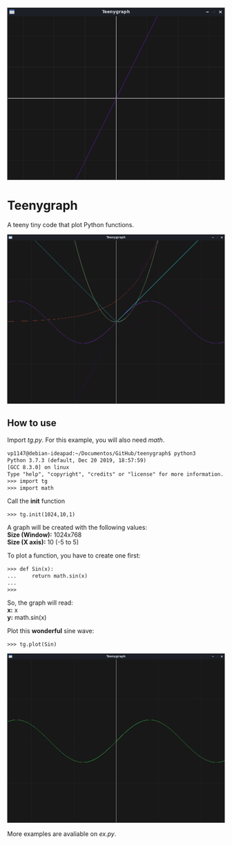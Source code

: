 ![Arithmetic function](arit.png)

# Teenygraph
A teeny tiny code that plot Python functions.

![Multiple functions](multiple2.png)
## How to use
Import _tg.py_. For this example, you will also need _math_.

```
vp1147@debian-ideapad:~/Documentos/GitHub/teenygraph$ python3
Python 3.7.3 (default, Dec 20 2019, 18:57:59) 
[GCC 8.3.0] on linux
Type "help", "copyright", "credits" or "license" for more information.
>>> import tg
>>> import math
```

Call the **init** function
```
>>> tg.init(1024,10,1)
```
A graph will be created with the following values:  
**Size (Window):** 1024x768  
**Size (X axis):** 10 (-5 to 5)  

To plot a function, you have to create one first:  
```
>>> def Sin(x):
...     return math.sin(x)
...
>>>
```
So, the graph will read:  
**x:** x  
**y:** math.sin(x)  

Plot this **wonderful** sine wave:
```
>>> tg.plot(Sin)
```
![Sinusoid function](sin.png)

More examples are avaliable on _ex.py_.
